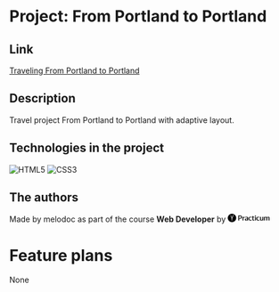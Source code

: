 # Project: From Portland to Portland

## Link

[Traveling From Portland to Portland](https://melodoc.github.io/from-portland-to-portland/)

## Description

Travel project From Portland to Portland with adaptive layout.

## Technologies in the project

![HTML5](https://img.shields.io/badge/html5-%23E34F26.svg?style=for-the-badge&logo=html5&logoColor=white) ![CSS3](https://img.shields.io/badge/css3-%231572B6.svg?style=for-the-badge&logo=css3&logoColor=white)

## The authors

Made by melodoc as part of the course **Web Developer** by <img src="images/logo_header.png" alt="Yandex.Practicum" height="15"/>

# Feature plans

None
